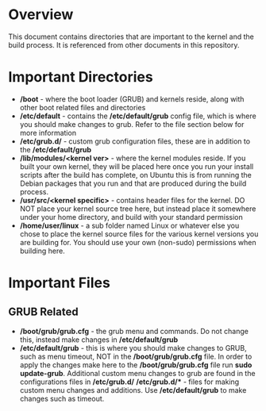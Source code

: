 # Overview

This document contains directories that are important to the kernel and the build process.  It is referenced from other documents in this repository.

# Important Directories

* **/boot** - where the boot loader (GRUB) and kernels reside, along with other boot related files and directories
* **/etc/default** - contains the **/etc/default/grub** config file, which is where you should make changes to grub.  Refer to the file section below for more information
* **/etc/grub.d/** - custom grub configuration files, these are in addition to the **/etc/default/grub**
* **/lib/modules/\<kernel ver\>** - where the kernel modules reside.  If you built your own kernel, they will be placed here once you run your install scripts after the build has complete, on Ubuntu this is from running the Debian packages that you run and that are produced during the build process.
* **/usr/src/\<kernel specific\>** - contains header files for the kernel.  DO NOT place your kernel source tree here, but instead place it somewhere under your home directory, and build with your standard permission
* **/home/user/linux** - a sub folder named Linux or whatever else you chose to place the kernel source files for the various kernel versions you are building for.  You should use your own (non-sudo) permissions when building here.

# Important Files

## GRUB Related

* **/boot/grub/grub.cfg** - the grub menu and commands.  Do not change this, instead make changes in **/etc/default/grub**
* **/etc/default/grub** - this is where you should make changes to GRUB, such as menu timeout, NOT in the **/boot/grub/grub.cfg** file.  In order to apply the changes make here to the **/boot/grub/grub.cfg** file run **sudo update-grub**.  Additional custom menu changes to grub are found in the configurations files in **/etc/grub.d/**
**/etc/grub.d/\*** - files for making custom menu changes and additions.  Use **/etc/default/grub** to make changes such as timeout.
